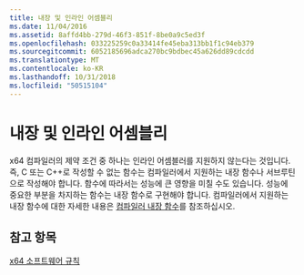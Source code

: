 ```yaml
---
title: 내장 및 인라인 어셈블리
ms.date: 11/04/2016
ms.assetid: 8affd4bb-279d-46f3-851f-8be0a9c5ed3f
ms.openlocfilehash: 033225259c0a33414fe45eba313bb1f1c94eb379
ms.sourcegitcommit: 6052185696adca270bc9bdbec45a626dd89cdcdd
ms.translationtype: MT
ms.contentlocale: ko-KR
ms.lasthandoff: 10/31/2018
ms.locfileid: "50515104"
---
```

# <a name="intrinsics-and-inline-assembly"></a>내장 및 인라인 어셈블리

x64 컴파일러의 제약 조건 중 하나는 인라인 어셈블러를 지원하지 않는다는 것입니다. 즉, C 또는 C++로 작성할 수 없는 함수는 컴파일러에서 지원하는 내장 함수나 서브루틴으로 작성해야 합니다. 함수에 따라서는 성능에 큰 영향을 미칠 수도 있습니다. 성능에 중요한 부분을 차지하는 함수는 내장 함수로 구현해야 합니다.
컴파일러에서 지원하는 내장 함수에 대한 자세한 내용은 [컴파일러 내장 함수](../intrinsics/compiler-intrinsics.md)를 참조하십시오.

## <a name="see-also"></a>참고 항목

[x64 소프트웨어 규칙](../build/x64-software-conventions.md)
